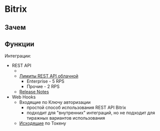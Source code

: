 # Bitrix

## Зачем

## Функции

Интеграции:

- REST API
  - [](https://apidocs.bitrix24.ru/access-to-rest-api.html)
  - [Лимиты REST API облачной](https://apidocs.bitrix24.ru/limits.html)
    - Enterprise - 5 RPS
    - Прочие - 2 RPS
  - [Release Notes](https://apidocs.bitrix24.ru/whats-new.html)
- Web Hooks
  - Входящие по Ключу авторизации
    - простой способ использования REST API Bitrix
    - подходит для "внутренних" интеграций, но не подходит для тиражных вариантов использования
  - [Исходящие](https://apidocs.bitrix24.ru/local-integrations/local-webhooks.html#ishodyashij-vebhuk) по Токену
